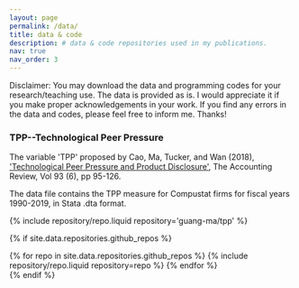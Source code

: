 ```yaml
---
layout: page
permalink: /data/
title: data & code
description: # data & code repositories used in my publications.
nav: true
nav_order: 3
---
```


Disclaimer: You may download the data and programming codes for your research/teaching use. The data is provided as is. I would appreciate it if you make proper acknowledgements in your work. If you find any errors in the data and codes, please feel free to inform me. Thanks!

<div class="row">
      <div class="col-sm-9">
        <h3>TPP--Technological Peer Pressure</h3>
      <p>The variable 'TPP' proposed by Cao, Ma, Tucker, and Wan (2018), <a href ="https://doi.org/10.2308/accr-52056">'Technological Peer Pressure and Product Disclosure'</a>, The Accounting Review, Vol 93 (6), pp 95-126. </p>
      <p>The data file contains the TPP measure for Compustat firms for fiscal years 1990-2019, in Stata .dta format.</p>
      <div class="repositories d-flex flex-wrap flex-md-row flex-column justify-content-between align-items-center">
      {% include repository/repo.liquid repository='guang-ma/tpp' %} 
      </div>
</div>

{% if site.data.repositories.github_repos %}

<div class="repositories d-flex flex-wrap flex-md-row flex-column justify-content-between align-items-center">
  {% for repo in site.data.repositories.github_repos %}
    {% include repository/repo.liquid repository=repo %}
  {% endfor %}
</div>
{% endif %}
